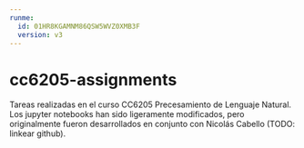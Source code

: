 ```yaml
---
runme:
  id: 01HR8KGAMNM86QSW5WVZ0XMB3F
  version: v3
---
```


# cc6205-assignments

Tareas realizadas en el curso CC6205 Precesamiento de Lenguaje Natural. Los jupyter notebooks han sido ligeramente modificados, pero originalmente fueron desarrollados en conjunto con Nicolás Cabello (TODO: linkear github).
